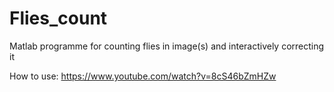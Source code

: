# Flies_count
Matlab programme for counting flies in image(s) and interactively correcting it 

How to use: https://www.youtube.com/watch?v=8cS46bZmHZw
